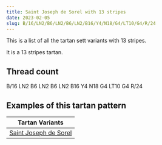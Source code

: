 ```yaml
---
title: Saint Joseph de Sorel with 13 stripes
date: 2023-02-05
slug: B/16/LN2/B6/LN2/B6/LN2/B16/Y4/N18/G4/LT10/G4/R/24
---
```

This is a list of all the tartan sett variants with 13 stripes.

It is a 13 stripes tartan.


## Thread count
B/16 LN2 B6 LN2 B6 LN2 B16 Y4 N18 G4 LT10 G4 R/24

## Examples of this tartan pattern

| Tartan Variants |
|---------------|
| [Saint Joseph de Sorel](/variants/b/16/ln2/b6/ln2/b6/ln2/b16/y4/n18/g4/lt10/g4/r/24-b5480b0-g30a010-lne0e0e0-lt906030-n808080-rc00000-yf0c000)||
